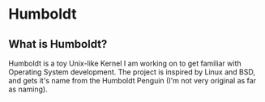 # Humboldt

## What is Humboldt?
Humboldt is a toy Unix-like Kernel I am working on to get familiar with Operating System development.
The project is inspired by Linux and BSD, and gets it's name from the Humboldt Penguin (I'm not very original as far as naming).
